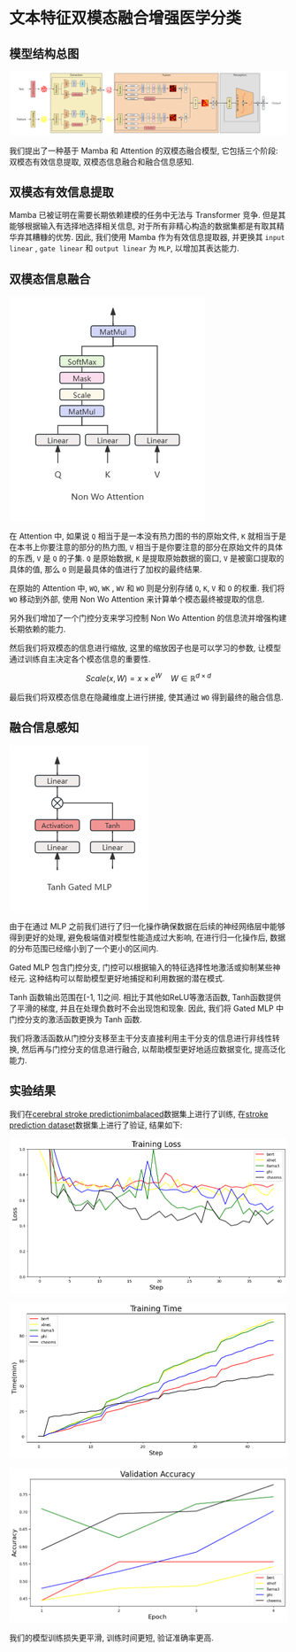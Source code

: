 # 文本特征双模态融合增强医学分类

## 模型结构总图

![modeling](./assets/Modeling_cross.png)

我们提出了一种基于 Mamba 和 Attention 的双模态融合模型, 它包括三个阶段: 双模态有效信息提取, 双模态信息融合和融合信息感知.


## 双模态有效信息提取

Mamba 已被证明在需要长期依赖建模的任务中无法与 Transformer 竞争. 但是其能够根据输入有选择地选择相关信息, 对于所有非精心构造的数据集都是有取其精华弃其糟糠的优势. 因此, 我们使用 Mamba 作为有效信息提取器, 并更换其 `input linear` , `gate linear` 和 `output linear` 为 `MLP`, 以增加其表达能力.

## 双模态信息融合

![non_wo_attention](./assets/Non_Wo_Attention.png)

在 Attention 中, 如果说 `Q` 相当于是一本没有热力图的书的原始文件, `K` 就相当于是在本书上你要注意的部分的热力图, `V` 相当于是你要注意的部分在原始文件的具体的东西, `V` 是 `Q` 的子集. `Q` 是原始数据, `K` 是提取原始数据的窗口, `V` 是被窗口提取的具体的值, 那么 `O` 则是最具体的值进行了加权的最终结果.

在原始的 Attention 中, `WQ`, `WK` , `WV` 和 `WO` 则是分别存储 `Q`, `K`, `V` 和 `O` 的权重. 我们将 `WO` 移动到外部, 使用 Non Wo Attention 来计算单个模态最终被提取的信息.

另外我们增加了一个门控分支来学习控制 Non Wo Attention 的信息流并增强构建长期依赖的能力.

然后我们将双模态的信息进行缩放, 这里的缩放因子也是可以学习的参数, 让模型通过训练自主决定各个模态信息的重要性.

$$
Scale(x, W) = x \times e^{W} \quad W \in \mathbb{R}^{d \times d}
$$

最后我们将双模态信息在隐藏维度上进行拼接, 使其通过 `WO` 得到最终的融合信息.

## 融合信息感知

![tanh_gated_mlp](./assets/Tanh_Gated_MLP.png)

由于在通过 MLP 之前我们进行了归一化操作确保数据在后续的神经网络层中能够得到更好的处理, 避免极端值对模型性能造成过大影响, 在进行归一化操作后, 数据的分布范围已经缩小到了一个更小的区间内.

Gated MLP 包含门控分支, 门控可以根据输入的特征选择性地激活或抑制某些神经元. 这种结构可以帮助模型更好地捕捉和利用数据的潜在模式.

Tanh 函数输出范围在[-1, 1]之间. 相比于其他如ReLU等激活函数, Tanh函数提供了平滑的梯度, 并且在处理负数时不会出现饱和现象. 因此, 我们将 Gated MLP 中门控分支的激活函数更换为 Tanh 函数.

我们将激活函数从门控分支移至主干分支直接利用主干分支的信息进行非线性转换, 然后再与门控分支的信息进行融合, 以帮助模型更好地适应数据变化, 提高泛化能力.

## 实验结果

我们在[cerebral stroke predictionimbalaced](https://www.kaggle.com/datasets/shashwatwork/cerebral-stroke-predictionimbalaced-dataset)数据集上进行了训练, 在[stroke prediction dataset](https://www.kaggle.com/datasets/fedesoriano/stroke-prediction-dataset)数据集上进行了验证, 结果如下:

![training_loss](./assets/training_loss.png)

![training_time](./assets/training_time.png)

![validation_accuracy](./assets/validation_accuracy.png)

我们的模型训练损失更平滑, 训练时间更短, 验证准确率更高.

